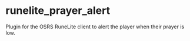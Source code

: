 # runelite_prayer_alert
Plugin for the OSRS RuneLite client to alert the player when their prayer is low.
